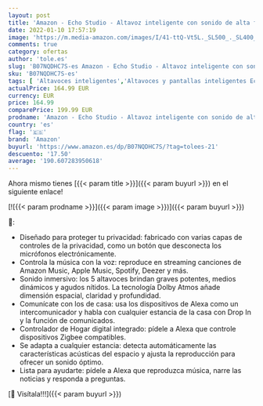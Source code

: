 ```yaml
---
layout: post
title: 'Amazon - Echo Studio - Altavoz inteligente con sonido de alta fidelidad y Alexa'
date: 2022-01-10 17:57:19
image: 'https://m.media-amazon.com/images/I/41-ttQ-Vt5L._SL500_._SL400_.jpg'
comments: true
category: ofertas
author: 'tole.es'
slug: 'B07NQDHC7S-es Amazon - Echo Studio - Altavoz inteligente con sonido de...'
sku: 'B07NQDHC7S-es'
tags: [ 'Altavoces inteligentes','Altavoces y pantallas inteligentes Echo','Dispositivos Amazon','Dispositivos Amazon y Accesorios','alexa','amazon', ]
actualPrice: 164.99 EUR
currency: EUR
price: 164.99
comparePrice: 199.99 EUR
prodname: 'Amazon - Echo Studio - Altavoz inteligente con sonido de alta fidelidad y Alexa'
country: 'es'
flag: '🇪🇸'
brand: 'Amazon'
buyurl: 'https://www.amazon.es/dp/B07NQDHC7S/?tag=tolees-21'
descuento: '17.50'
average: '190.607283950618'
---
```


Ahora mismo tienes [{{< param title >}}]({{< param buyurl >}}) en el siguiente enlace!

[![{{< param prodname >}}]({{< param image >}})]({{< param buyurl >}})

🔎:

- Diseñado para proteger tu privacidad: fabricado con varias capas de controles de la privacidad, como un botón que desconecta los micrófonos electrónicamente.
- Controla la música con la voz: reproduce en streaming canciones de Amazon Music, Apple Music, Spotify, Deezer y más.
- Sonido inmersivo: los 5 altavoces brindan graves potentes, medios dinámicos y agudos nítidos. La tecnología Dolby Atmos añade dimensión espacial, claridad y profundidad.
- Comunícate con los de casa: usa los dispositivos de Alexa como un intercomunicador y habla con cualquier estancia de la casa con Drop In y la función de comunicados.
- Controlador de Hogar digital integrado: pídele a Alexa que controle dispositivos Zigbee compatibles.
- Se adapta a cualquier estancia: detecta automáticamente las características acústicas del espacio y ajusta la reproducción para ofrecer un sonido óptimo.
- Lista para ayudarte: pídele a Alexa que reproduzca música, narre las noticias y responda a preguntas.

[🛒 Visítala!!!]({{< param buyurl >}})
